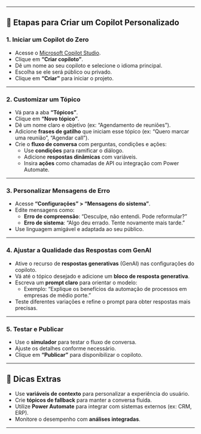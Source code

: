 
---

## 🚀 Etapas para Criar um Copilot Personalizado

### 1. **Iniciar um Copilot do Zero**
- Acesse o [Microsoft Copilot Studio](https://copilotstudio.microsoft.com).
- Clique em **“Criar copiloto”**.
- Dê um nome ao seu copiloto e selecione o idioma principal.
- Escolha se ele será público ou privado.
- Clique em **“Criar”** para iniciar o projeto.

---

### 2. **Customizar um Tópico**
- Vá para a aba **“Tópicos”**.
- Clique em **“Novo tópico”**.
- Dê um nome claro e objetivo (ex: “Agendamento de reuniões”).
- Adicione **frases de gatilho** que iniciam esse tópico (ex: “Quero marcar uma reunião”, “Agendar call”).
- Crie o **fluxo de conversa** com perguntas, condições e ações:
    - Use **condições** para ramificar o diálogo.
    - Adicione **respostas dinâmicas** com variáveis.
    - Insira **ações** como chamadas de API ou integração com Power Automate.

---

### 3. **Personalizar Mensagens de Erro**
- Acesse **“Configurações” > “Mensagens do sistema”**.
- Edite mensagens como:
    - **Erro de compreensão**: “Desculpe, não entendi. Pode reformular?”
    - **Erro de sistema**: “Algo deu errado. Tente novamente mais tarde.”
- Use linguagem amigável e adaptada ao seu público.

---

### 4. **Ajustar a Qualidade das Respostas com GenAI**
- Ative o recurso de **respostas generativas** (GenAI) nas configurações do copiloto.
- Vá até o tópico desejado e adicione um **bloco de resposta generativa**.
- Escreva um **prompt claro** para orientar o modelo:
    - Exemplo: “Explique os benefícios da automação de processos em empresas de médio porte.”
- Teste diferentes variações e refine o prompt para obter respostas mais precisas.

---

### 5. **Testar e Publicar**
- Use o **simulador** para testar o fluxo de conversa.
- Ajuste os detalhes conforme necessário.
- Clique em **“Publicar”** para disponibilizar o copiloto.

---

## 🧠 Dicas Extras
- Use **variáveis de contexto** para personalizar a experiência do usuário.
- Crie **tópicos de fallback** para manter a conversa fluida.
- Utilize **Power Automate** para integrar com sistemas externos (ex: CRM, ERP).
- Monitore o desempenho com **análises integradas**.

---


